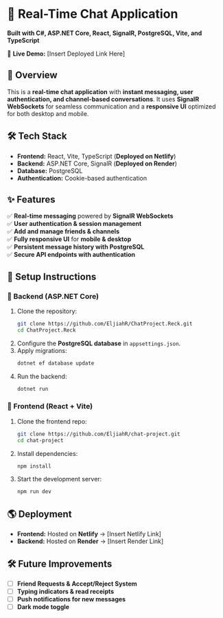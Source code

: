 # **📌 Real-Time Chat Application**  
**Built with C#, ASP.NET Core, React, SignalR, PostgreSQL, Vite, and TypeScript**  

🚀 **Live Demo:** [Insert Deployed Link Here]  

## **🔹 Overview**  
This is a **real-time chat application** with **instant messaging, user authentication, and channel-based conversations**. It uses **SignalR WebSockets** for seamless communication and a **responsive UI** optimized for both desktop and mobile.  

## **🛠️ Tech Stack**  
- **Frontend:** React, Vite, TypeScript (**Deployed on Netlify**)  
- **Backend:** ASP.NET Core, SignalR (**Deployed on Render**)  
- **Database:** PostgreSQL  
- **Authentication:** Cookie-based authentication  

## **✨ Features**  
✅ **Real-time messaging** powered by **SignalR WebSockets**  
✅ **User authentication & session management**  
✅ **Add and manage friends & channels**  
✅ **Fully responsive UI** for **mobile & desktop**  
✅ **Persistent message history with PostgreSQL**  
✅ **Secure API endpoints with authentication**  

## **📂 Setup Instructions**  

### **🔹 Backend (ASP.NET Core)**  
1. Clone the repository:  
   ```sh  
   git clone https://github.com/EljiahR/ChatProject.Reck.git  
   cd ChatProject.Reck  
   ```  
2. Configure the **PostgreSQL database** in `appsettings.json`.  
3. Apply migrations:  
   ```sh  
   dotnet ef database update  
   ```  
4. Run the backend:  
   ```sh  
   dotnet run  
   ```  

### **🔹 Frontend (React + Vite)**  
1. Clone the frontend repo:  
   ```sh  
   git clone https://github.com/EljiahR/chat-project.git  
   cd chat-project  
   ```  
2. Install dependencies:  
   ```sh  
   npm install  
   ```  
3. Start the development server:  
   ```sh  
   npm run dev  
   ```  

## **🌎 Deployment**  
- **Frontend:** Hosted on **Netlify** → [Insert Netlify Link]  
- **Backend:** Hosted on **Render** → [Insert Render Link]  

## **🛠️ Future Improvements**  
- [ ] **Friend Requests & Accept/Reject System**  
- [ ] **Typing indicators & read receipts**  
- [ ] **Push notifications for new messages**  
- [ ] **Dark mode toggle**  
